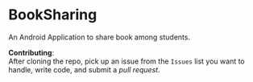 # BookSharing

An Android Application to share book among students.

**Contributing**: <br>
After cloning the repo, pick up an issue from the `Issues` list you want to handle, write code, and submit a *pull request*.

<br>
<br>



